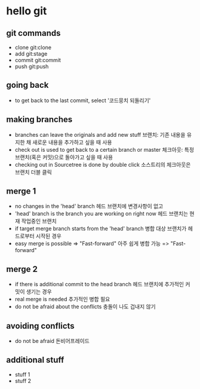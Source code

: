# hello git

## git commands

- clone
    git:clone
- add
    git:stage
- commit
    git:commit
- push
    git:push

## going back

- to get back to the last commit, select '코드뭉치 되돌리기'

## making branches

- branches can leave the originals and add new stuff
    브랜치: 기존 내용을 유지한 채 새로운 내용을 추가하고 싶을 때 사용
- check out is used to get back to a certain branch or master
    체크아웃: 특정 브랜치(혹은 커밋)으로 돌아가고 싶을 때 사용
- checking out in Sourcetree is done by double click
    소스트리의 체크아웃은 브랜치 더블 클릭

## merge 1

- no changes in the 'head' branch
    헤드 브랜치에 변경사항이 없고
- 'head' branch is the branch you are working on right now
    헤드 브랜치는 현재 작업중인 브랜치
- if target merge branch starts from the 'head' branch
    병합 대상 브랜치가 헤드로부터 시작된 경우
- easy merge is possible => "Fast-forward"
    아주 쉽게 병합 가능 => "Fast-forward"

## merge 2

- if there is additional commit to the head branch
    헤드 브랜치에 추가적인 커밋이 생기는 경우
- real merge is needed
    추가적인 병합 필요
- do not be afraid about the conflicts
    충돌이 나도 겁내지 않기

## avoiding conflicts

- do not be afraid
    돈비어프레이드

## additional stuff

- stuff 1
- stuff 2